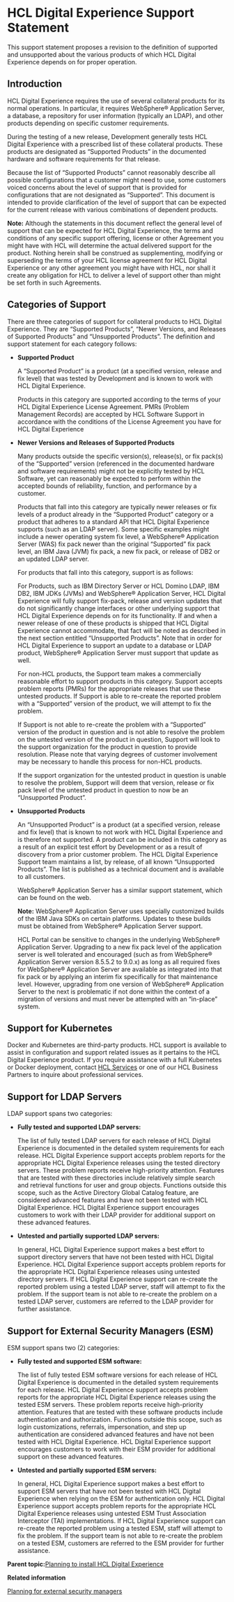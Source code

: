 # HCL Digital Experience Support Statement

This support statement proposes a revision to the definition of supported and unsupported about the various products of which HCL Digital Experience depends on for proper operation.

## Introduction

HCL Digital Experience requires the use of several collateral products for its normal operations. In particular, it requires WebSphere® Application Server, a database, a repository for user information \(typically an LDAP\), and other products depending on specific customer requirements.

During the testing of a new release, Development generally tests HCL Digital Experience with a prescribed list of these collateral products. These products are designated as “Supported Products” in the documented hardware and software requirements for that release.

Because the list of “Supported Products” cannot reasonably describe all possible configurations that a customer might need to use, some customers voiced concerns about the level of support that is provided for configurations that are not designated as “Supported”. This document is intended to provide clarification of the level of support that can be expected for the current release with various combinations of dependent products.

**Note:** Although the statements in this document reflect the general level of support that can be expected for HCL Digital Experience, the terms and conditions of any specific support offering, license or other Agreement you might have with HCL will determine the actual delivered support for the product. Nothing herein shall be construed as supplementing, modifying or superseding the terms of your HCL license agreement for HCL Digital Experience or any other agreement you might have with HCL, nor shall it create any obligation for HCL to deliver a level of support other than might be set forth in such Agreements.

## Categories of Support

There are three categories of support for collateral products to HCL Digital Experience. They are “Supported Products”, “Newer Versions, and Releases of Supported Products” and “Unsupported Products”. The definition and support statement for each category follows:

-   **Supported Product**

    A “Supported Product” is a product \(at a specified version, release and fix level\) that was tested by Development and is known to work with HCL Digital Experience.

    Products in this category are supported according to the terms of your HCL Digital Experience License Agreement. PMRs \(Problem Management Records\) are accepted by HCL Software Support in accordance with the conditions of the License Agreement you have for HCL Digital Experience

-   **Newer Versions and Releases of Supported Products**

    Many products outside the specific version\(s\), release\(s\), or fix pack\(s\) of the “Supported” version \(referenced in the documented hardware and software requirements\) might not be explicitly tested by HCL Software, yet can reasonably be expected to perform within the accepted bounds of reliability, function, and performance by a customer.

    Products that fall into this category are typically newer releases or fix levels of a product already in the “Supported Product” category or a product that adheres to a standard API that HCL Digital Experience supports \(such as an LDAP server\). Some specific examples might include a newer operating system fix level, a WebSphere® Application Server \(WAS\) fix pack newer than the original “Supported” fix pack level, an IBM Java \(JVM\) fix pack, a new fix pack, or release of DB2 or an updated LDAP server.

    For products that fall into this category, support is as follows:

    For Products, such as IBM Directory Server or HCL Domino LDAP, IBM DB2, IBM JDKs \(JVMs\) and WebSphere® Application Server, HCL Digital Experience will fully support fix-pack, release and version updates that do not significantly change interfaces or other underlying support that HCL Digital Experience depends on for its functionality. If and when a newer release of one of these products is shipped that HCL Digital Experience cannot accommodate, that fact will be noted as described in the next section entitled “Unsupported Products”. Note that in order for HCL Digital Experience to support an update to a database or LDAP product, WebSphere® Application Server must support that update as well.

    For non-HCL products, the Support team makes a commercially reasonable effort to support products in this category. Support accepts problem reports \(PMRs\) for the appropriate releases that use these untested products. If Support is able to re-create the reported problem with a “Supported” version of the product, we will attempt to fix the problem.

    If Support is not able to re-create the problem with a “Supported” version of the product in question and is not able to resolve the problem on the untested version of the product in question, Support will look to the support organization for the product in question to provide resolution. Please note that varying degrees of customer involvement may be necessary to handle this process for non-HCL products.

    If the support organization for the untested product in question is unable to resolve the problem, Support will deem that version, release or fix pack level of the untested product in question to now be an “Unsupported Product”.

-   **Unsupported Products**

    An “Unsupported Product” is a product \(at a specified version, release and fix level\) that is known to not work with HCL Digital Experience and is therefore not supported. A product can be included in this category as a result of an explicit test effort by Development or as a result of discovery from a prior customer problem. The HCL Digital Experience Support team maintains a list, by release, of all known “Unsupported Products”. The list is published as a technical document and is available to all customers.

    WebSphere® Application Server has a similar support statement, which can be found on the web.

    **Note:** WebSphere® Application Server uses specially customized builds of the IBM Java SDKs on certain platforms. Updates to these builds must be obtained from WebSphere® Application Server support.

    HCL Portal can be sensitive to changes in the underlying WebSphere® Application Server. Upgrading to a new fix pack level of the application server is well tolerated and encouraged \(such as from WebSphere® Application Server version 8.5.5.2 to 9.0.x\) as long as all required fixes for WebSphere® Application Server are available as integrated into that fix pack or by applying an interim fix specifically for that maintenance level. However, upgrading from one version of WebSphere® Application Server to the next is problematic if not done within the context of a migration of versions and must never be attempted with an “in-place” system.


## Support for Kubernetes

Docker and Kubernetes are third-party products. HCL support is available to assist in configuration and support related issues as it pertains to the HCL Digital Experience product. If you require assistance with a full Kubernetes or Docker deployment, contact [HCL Services](https://www.hcltechsw.com/wps/portal/resources) or one of our HCL Business Partners to inquire about professional services.

## Support for LDAP Servers

LDAP support spans two categories:

-   **Fully tested and supported LDAP servers:**

    The list of fully tested LDAP servers for each release of HCL Digital Experience is documented in the detailed system requirements for each release. HCL Digital Experience support accepts problem reports for the appropriate HCL Digital Experience releases using the tested directory servers. These problem reports receive high-priority attention. Features that are tested with these directories include relatively simple search and retrieval functions for user and group objects. Functions outside this scope, such as the Active Directory Global Catalog feature, are considered advanced features and have not been tested with HCL Digital Experience. HCL Digital Experience support encourages customers to work with their LDAP provider for additional support on these advanced features.

-   **Untested and partially supported LDAP servers:**

    In general, HCL Digital Experience support makes a best effort to support directory servers that have not been tested with HCL Digital Experience. HCL Digital Experience support accepts problem reports for the appropriate HCL Digital Experience releases using untested directory servers. If HCL Digital Experience support can re-create the reported problem using a tested LDAP server, staff will attempt to fix the problem. If the support team is not able to re-create the problem on a tested LDAP server, customers are referred to the LDAP provider for further assistance.


## Support for External Security Managers \(ESM\)

ESM support spans two \(2\) categories:

-   **Fully tested and supported ESM software:**

    The list of fully tested ESM software versions for each release of HCL Digital Experience is documented in the detailed system requirements for each release. HCL Digital Experience support accepts problem reports for the appropriate HCL Digital Experience releases using the tested ESM servers. These problem reports receive high-priority attention. Features that are tested with these software products include authentication and authorization. Functions outside this scope, such as login customizations, referrals, impersonation, and step up authentication are considered advanced features and have not been tested with HCL Digital Experience. HCL Digital Experience support encourages customers to work with their ESM provider for additional support on these advanced features.

-   **Untested and partially supported ESM servers:**

    In general, HCL Digital Experience support makes a best effort to support ESM servers that have not been tested with HCL Digital Experience when relying on the ESM for authentication only. HCL Digital Experience support accepts problem reports for the appropriate HCL Digital Experience releases using untested ESM Trust Association Interceptor \(TAI\) implementations. If HCL Digital Experience support can re-create the reported problem using a tested ESM, staff will attempt to fix the problem. If the support team is not able to re-create the problem on a tested ESM, customers are referred to the ESM provider for further assistance.


**Parent topic:**[Planning to install HCL Digital Experience](../plan/plan_installation.md)

**Related information**  


[Planning for external security managers ](../plan/plan_extsecman.md)

